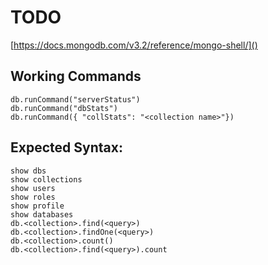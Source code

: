 # TODO

[https://docs.mongodb.com/v3.2/reference/mongo-shell/]()

## Working Commands

    db.runCommand("serverStatus")
    db.runCommand("dbStats")
    db.runCommand({ "collStats": "<collection name>"})

## Expected Syntax:

    show dbs
    show collections
    show users
    show roles
    show profile
    show databases
    db.<collection>.find(<query>)
    db.<collection>.findOne(<query>)
    db.<collection>.count()
    db.<collection>.find(<query>).count